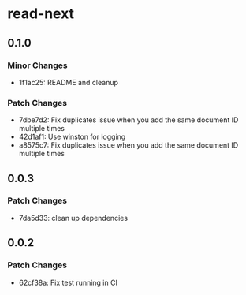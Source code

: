 # read-next

## 0.1.0

### Minor Changes

- 1f1ac25: README and cleanup

### Patch Changes

- 7dbe7d2: Fix duplicates issue when you add the same document ID multiple times
- 42d1af1: Use winston for logging
- a8575c7: Fix duplicates issue when you add the same document ID multiple times

## 0.0.3

### Patch Changes

- 7da5d33: clean up dependencies

## 0.0.2

### Patch Changes

- 62cf38a: Fix test running in CI
